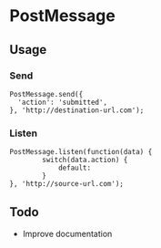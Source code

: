 PostMessage
===========

Usage
-----

### Send
```
PostMessage.send({
  'action': 'submitted',
}, 'http://destination-url.com');
```

### Listen

```
PostMessage.listen(function(data) {
		switch(data.action) {
			default:
		}
}, 'http://source-url.com');
```

Todo
----

* Improve documentation
